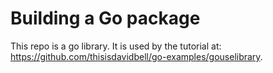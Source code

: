 # Building a Go package

This repo is a go library. It is used by the tutorial at: https://github.com/thisisdavidbell/go-examples/gouselibrary.
